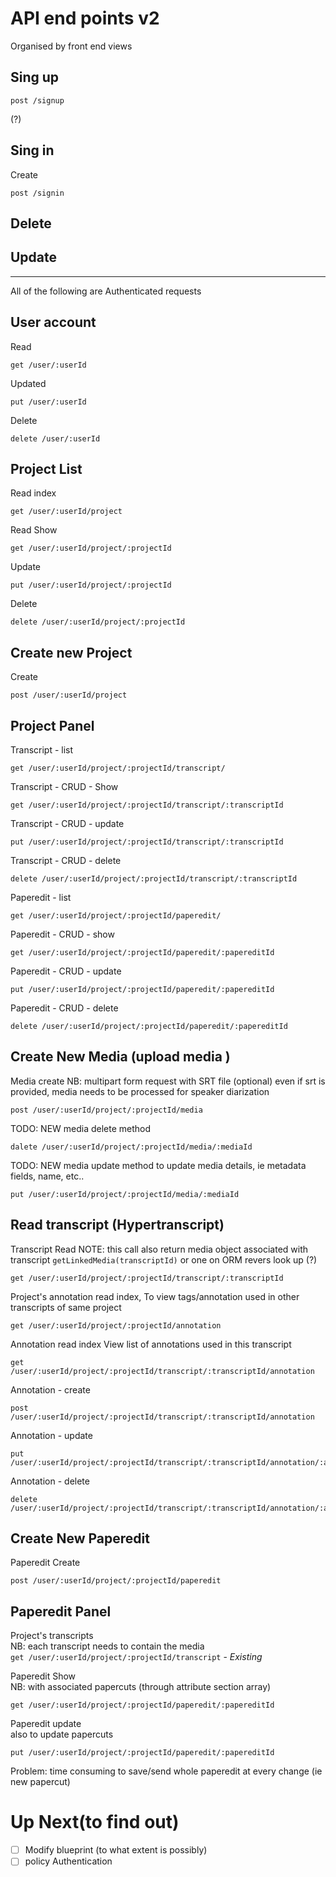 <!-- api_end_points_v2.md -->
# API end points v2
Organised by front end views

## Sing up

```
post /signup
```
(?)

## Sing in
Create
```
post /signin
```

## Delete

## Update

----
All of the following are Authenticated requests

## User account
Read
```
get /user/:userId
```
Updated
```
put /user/:userId
```
Delete
```
delete /user/:userId
```

## Project List
Read index
```
get /user/:userId/project
```
Read Show
```
get /user/:userId/project/:projectId
```
Update
```
put /user/:userId/project/:projectId
```
Delete
```
delete /user/:userId/project/:projectId
```

<!-- add other users to a project
```
put api/v1/user/:userId/project/:projectId
```
privilidges?
-->

## Create new Project
Create
```
post /user/:userId/project
```

## Project Panel
Transcript - list
```
get /user/:userId/project/:projectId/transcript/
```
Transcript - CRUD - Show
```
get /user/:userId/project/:projectId/transcript/:transcriptId
```
Transcript - CRUD - update
```
put /user/:userId/project/:projectId/transcript/:transcriptId
```
Transcript - CRUD - delete
```
delete /user/:userId/project/:projectId/transcript/:transcriptId
```

Paperedit - list
```
get /user/:userId/project/:projectId/paperedit/
```

Paperedit - CRUD - show
```
get /user/:userId/project/:projectId/paperedit/:papereditId
```
Paperedit - CRUD - update
```
put /user/:userId/project/:projectId/paperedit/:papereditId
```
Paperedit - CRUD - delete
```
delete /user/:userId/project/:projectId/paperedit/:papereditId
```

## Create New Media (upload media )
Media create
NB: multipart form request with SRT file (optional)
even if srt is provided, media needs to be processed for speaker diarization
```
post /user/:userId/project/:projectId/media
```

TODO: NEW media delete method
```
dalete /user/:userId/project/:projectId/media/:mediaId
```

TODO: NEW media update method
to update media details, ie metadata fields, name, etc..
```
put /user/:userId/project/:projectId/media/:mediaId
```



## Read transcript (Hypertranscript)
Transcript Read
NOTE: this call also return media object associated with transcript
`getLinkedMedia(transcriptId)` or one on ORM revers look up (?)
```
get /user/:userId/project/:projectId/transcript/:transcriptId
```
Project's annotation read index,
To view tags/annotation used in other transcripts of same project
```
get /user/:userId/project/:projectId/annotation
```
Annotation read index
View list of annotations used in this transcript
```
get /user/:userId/project/:projectId/transcript/:transcriptId/annotation
```
Annotation - create
```
post /user/:userId/project/:projectId/transcript/:transcriptId/annotation
```
Annotation - update
```
put /user/:userId/project/:projectId/transcript/:transcriptId/annotation/:annotationId
```
Annotation - delete
```
delete /user/:userId/project/:projectId/transcript/:transcriptId/annotation/:annotationId
```

## Create New Paperedit
Paperedit Create
```
post /user/:userId/project/:projectId/paperedit
```

## Paperedit Panel
Project's transcripts   
NB: each transcript needs to contain the media  
`get /user/:userId/project/:projectId/transcript` - *Existing*


Paperedit Show      
NB: with associated papercuts (through attribute section array)
```
get /user/:userId/project/:projectId/paperedit/:papereditId
```

Paperedit update   
also to update papercuts
 <!--TODO: delete papercut as separate model, and add regex to validate papercut as "virtual model" inside paperedit   -->
```
put /user/:userId/project/:projectId/paperedit/:papereditId
```

Problem: time consuming to save/send whole paperedit at every change (ie new papercut)
<!-- ```
put /user/:userId/project/:projectId/paperedit/:papereditId/section/:id
``` -->



# Up Next(to find out)
-[ ] Modify blueprint (to what extent is possibly)
-[ ] policy Authentication
